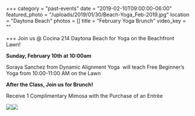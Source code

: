 +++
category = "past-events"
date = "2019-02-10T09:00:00-06:00"
featured_photo = "/uploads/2019/01/30/Beach-Yoga_Feb-2019.jpg"
location = "Daytona Beach"
photos = []
title = "February Yoga Brunch"
video_key = ""

+++
Join us @ Cocina 214 Daytona Beach for Yoga on the Beachfront Lawn!

**Sunday, February 10th at 10:00am**

Soraya Sanchez from Dynamic Alignment Yoga  will teach Free Beginner’s Yoga from 10:00-11:00 AM on the Lawn

**After the Class, Join us for Brunch!**

Receive 1 Complimentary Mimosa with the Purchase of an Entrèe

![](/uploads/2019/01/30/Beach-Yoga_Feb-2019.jpg)![](/uploads/2019/01/30/Beach-Yoga_Feb-2019-1.jpg)